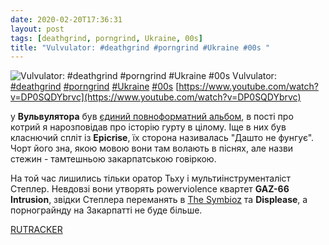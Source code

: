 ```yaml
---
date: 2020-02-20T17:36:31
layout: post
tags: [deathgrind, porngrind, Ukraine, 00s]
title: "Vulvulator: #deathgrind #porngrind #Ukraine #00s "
---
```

![Vulvulator: #deathgrind #porngrind #Ukraine #00s ](https://i.ytimg.com/vi/DP0SQDYbrvc/hqdefault.jpg)
Vulvulator: [#deathgrind](/tags/#deathgrind) [#porngrind](/tags/#porngrind) [#Ukraine](/tags/#Ukraine) [#00s](/tags/#00s) [https://www.youtube.com/watch?v=DP0SQDYbrvc](https://www.youtube.com/watch?v=DP0SQDYbrvc)

у **Вульвулятора** був [єдиний повноформатний альбом](/2020-01-15-vulvulator--porngrind-ukraine-00s), в пості про котрий я нарозповідав про історію гурту в цілому. Іще в них був класнючий спліт із **Epicrise**, їх сторона називалась &quot;Дашто не фунгує&quot;. Чорт його зна, якою мовою вони там волають в піснях, але назви стежин - тамтешньою закарпатською говіркою.

На той час лишились тільки оратор Тьху і мультиінструменталіст Степлер. Невдовзі вони утворять powerviolence квартет **GAZ-66 Intrusion**, звідки Степлера переманять в [The Symbioz](/2020-01-29-the-symbioz--hardcore-punk-dark-hardcore-hardcore) та **Displease**, а порнограйнду на Закарпатті не буде більше.

[RUTRACKER](https://rutracker.org/forum/viewtopic.php?t=1887801)